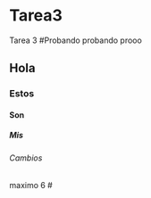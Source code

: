 # Tarea3
Tarea 3
#Probando probando prooo
## Hola 
### Estos
#### Son
##### Mis 
###### Cambios 
maximo 6 #
